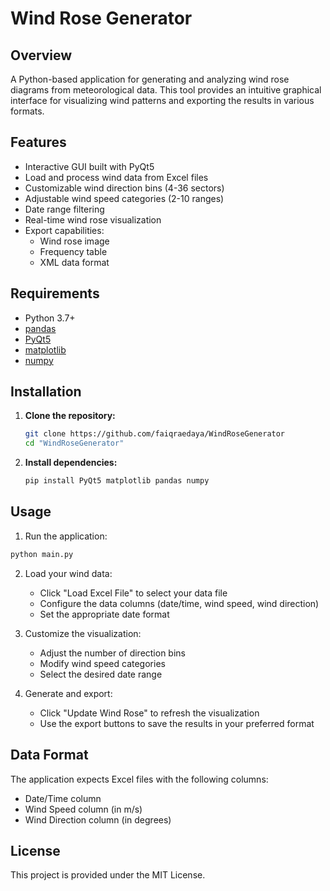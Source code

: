 # Wind Rose Generator


## Overview
A Python-based application for generating and analyzing wind rose diagrams from meteorological data. This tool provides an intuitive graphical interface for visualizing wind patterns and exporting the results in various formats.

## Features
- Interactive GUI built with PyQt5
- Load and process wind data from Excel files
- Customizable wind direction bins (4-36 sectors)
- Adjustable wind speed categories (2-10 ranges)
- Date range filtering
- Real-time wind rose visualization
- Export capabilities:
  - Wind rose image
  - Frequency table
  - XML data format

## Requirements
- Python 3.7+
- [pandas](https://pandas.pydata.org/)
- [PyQt5](https://pypi.org/project/PyQt5/)
- [matplotlib](https://matplotlib.org/)
- [numpy](https://numpy.org/)

## Installation
1. **Clone the repository:**
   ```bash
   git clone https://github.com/faiqraedaya/WindRoseGenerator
   cd "WindRoseGenerator"
   ```
2. **Install dependencies:**
   ```bash
   pip install PyQt5 matplotlib pandas numpy
   ```

## Usage
1. Run the application:
```bash
python main.py
```
2. Load your wind data:
   - Click "Load Excel File" to select your data file
   - Configure the data columns (date/time, wind speed, wind direction)
   - Set the appropriate date format

3. Customize the visualization:
   - Adjust the number of direction bins
   - Modify wind speed categories
   - Select the desired date range

4. Generate and export:
   - Click "Update Wind Rose" to refresh the visualization
   - Use the export buttons to save the results in your preferred format

## Data Format
The application expects Excel files with the following columns:
- Date/Time column
- Wind Speed column (in m/s)
- Wind Direction column (in degrees)

## License
This project is provided under the MIT License.